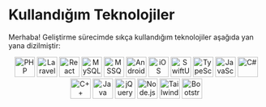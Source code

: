 # Kullandığım Teknolojiler

Merhaba! Geliştirme sürecimde sıkça kullandığım teknolojiler aşağıda yan yana dizilmiştir:

<p align="center">
  <a href="https://www.php.net/"><img src="https://cdn.jsdelivr.net/gh/devicons/devicon/icons/php/php-original.svg" alt="PHP" width="40" height="40"/></a>
  <a href="https://laravel.com"><img src="https://cdn.jsdelivr.net/gh/devicons/devicon/icons/laravel/laravel-plain.svg" alt="Laravel" width="40" height="40"/></a>
  <a href="https://reactjs.org"><img src="https://cdn.jsdelivr.net/gh/devicons/devicon/icons/react/react-original.svg" alt="React" width="40" height="40"/></a>
  <a href="https://www.mysql.com/"><img src="https://cdn.jsdelivr.net/gh/devicons/devicon/icons/mysql/mysql-original.svg" alt="MySQL" width="40" height="40"/></a>
  <a href="https://www.microsoft.com/en-us/sql-server"><img src="https://cdn.worldvectorlogo.com/logos/microsoft-sql-server.svg" alt="MSSQL" width="40" height="40"/></a>
  <a href="https://www.android.com"><img src="https://cdn.jsdelivr.net/gh/devicons/devicon/icons/android/android-original.svg" alt="Android" width="40" height="40"/></a>
  <a href="https://www.apple.com/ios/"><img src="https://cdn.jsdelivr.net/gh/devicons/devicon/icons/apple/apple-original.svg" alt="iOS" width="40" height="40"/></a>
  <a href="https://developer.apple.com/xcode/swiftui/"><img src="https://raw.githubusercontent.com/thiagomedeiros/SwiftUI-Logo/master/SwiftUILogo.png" alt="SwiftUI" width="40" height="40"/></a>
  <a href="https://www.typescriptlang.org"><img src="https://cdn.jsdelivr.net/gh/devicons/devicon/icons/typescript/typescript-original.svg" alt="TypeScript" width="40" height="40"/></a>
  <a href="https://www.javascript.com"><img src="https://cdn.jsdelivr.net/gh/devicons/devicon/icons/javascript/javascript-original.svg" alt="JavaScript" width="40" height="40"/></a>
  <a href="https://dotnet.microsoft.com/en-us/languages/csharp"><img src="https://cdn.jsdelivr.net/gh/devicons/devicon/icons/csharp/csharp-original.svg" alt="C#" width="40" height="40"/></a>
  <a href="https://isocpp.org"><img src="https://cdn.jsdelivr.net/gh/devicons/devicon/icons/cplusplus/cplusplus-original.svg" alt="C++" width="40" height="40"/></a>
  <a href="https://www.java.com"><img src="https://cdn.jsdelivr.net/gh/devicons/devicon/icons/java/java-original.svg" alt="Java" width="40" height="40"/></a>
  <a href="https://jquery.com"><img src="https://cdn.jsdelivr.net/gh/devicons/devicon/icons/jquery/jquery-plain-wordmark.svg" alt="jQuery" width="40" height="40"/></a>
  <a href="https://nodejs.org"><img src="https://cdn.jsdelivr.net/gh/devicons/devicon/icons/nodejs/nodejs-original.svg" alt="Node.js" width="40" height="40"/></a>
  <a href="https://tailwindcss.com"><img src="https://cdn.jsdelivr.net/gh/devicons/devicon/icons/tailwindcss/tailwindcss-plain.svg" alt="Tailwind CSS" width="40" height="40"/></a>
  <a href="https://getbootstrap.com"><img src="https://cdn.jsdelivr.net/gh/devicons/devicon/icons/bootstrap/bootstrap-plain.svg" alt="Bootstrap CSS" width="40" height="40"/></a>
</p>
